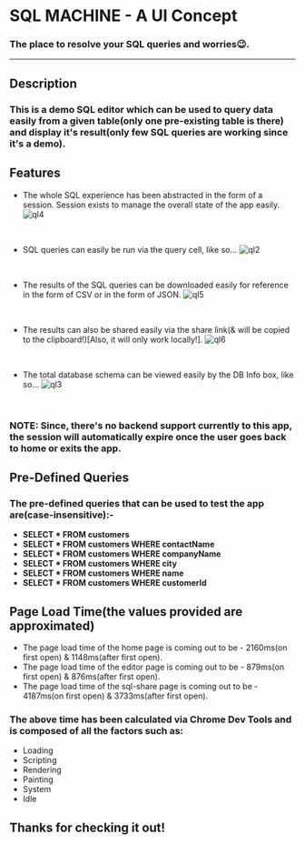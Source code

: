 # SQL MACHINE - A UI Concept
### The place to resolve your SQL queries and worries😉.
---
## Description
### This is a demo SQL editor which can be used to query data easily from a given table(only one pre-existing table is there) and display it's result(only few SQL queries are working since it's a demo).

## Features
* The whole SQL experience has been abstracted in the form of a session. Session exists to manage the overall state of the app easily.
![ql4](https://user-images.githubusercontent.com/61937872/145217684-c03ac467-e1bd-475c-8f5e-f60734771990.gif)
<br />

* SQL queries can easily be run via the query cell, like so...
![ql2](https://user-images.githubusercontent.com/61937872/145217771-7719ea73-c24d-4939-a3cd-bed5fd0f6ebf.gif)
<br />

* The results of the SQL queries can be downloaded easily for reference in the form of CSV or in the form of JSON.
![ql5](https://user-images.githubusercontent.com/61937872/145217852-44a0fd63-bcdd-4c26-b3bb-d37fe94a7f9b.gif)
<br />

* The results can also be shared easily via the share link(& will be copied to the clipboard!)[Also, it will only work locally!].
![ql6](https://user-images.githubusercontent.com/61937872/145217909-099737ae-cfed-4b6e-9713-c2b16b304b00.gif)
<br />

* The total database schema can be viewed easily by the DB Info box, like so...
![ql3](https://user-images.githubusercontent.com/61937872/145217938-8a9c310e-12e6-4d1c-b570-b73808c01e2d.gif)
<br />

### NOTE: Since, there's no backend support currently to this app, the session will automatically expire once the user goes back to home or exits the app.

## Pre-Defined Queries
### The pre-defined queries that can be used to test the app are(case-insensitive):-
* **SELECT * FROM customers**
* **SELECT * FROM customers WHERE contactName**
* **SELECT * FROM customers WHERE companyName**
* **SELECT * FROM customers WHERE city**
* **SELECT * FROM customers WHERE name**
* **SELECT * FROM customers WHERE customerId**

## Page Load Time(the values provided are approximated)
* The page load time of the home page is coming out to be - 2160ms(on first open) & 1148ms(after first open).
* The page load time of the editor page is coming out to be - 879ms(on first open) &  876ms(after first open).
* The page load time of the sql-share page is coming out to be - 4187ms(on first open) & 3733ms(after first open).

### The above time has been calculated via Chrome Dev Tools and is composed of all the factors such as:
* Loading
* Scripting 
* Rendering 
* Painting 
* System
* Idle

## Thanks for checking it out!
